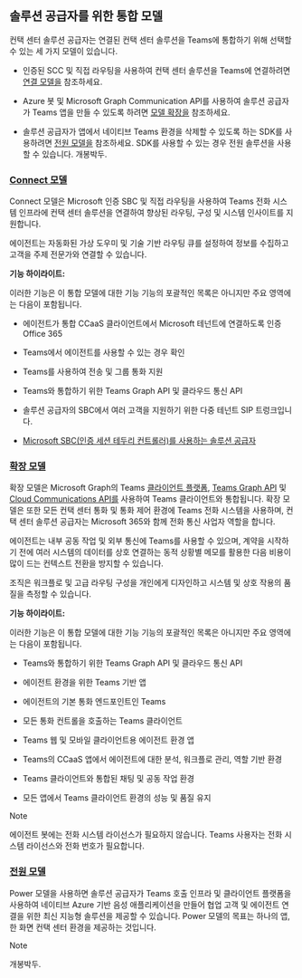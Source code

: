 ## <a name="integration-models-for-solution-providers"></a>솔루션 공급자를 위한 통합 모델

<a name="steps"></a>

컨택 센터 솔루션 공급자는 연결된 컨택 센터 솔루션을 Teams에 통합하기 위해 선택할 수 있는 세 가지 모델이 있습니다.

- 인증된 SCC 및 직접 라우팅을 사용하여 컨택 센터 솔루션을 Teams에 연결하려면 [연결 모델을](?tabs=connect#steps) 참조하세요.

- Azure 봇 및 Microsoft Graph Communication API를 사용하여 솔루션 공급자가 Teams 앱을 만들 수 있도록 하려면 [모델 확장을](?tabs=extend#steps) 참조하세요.

- 솔루션 공급자가 앱에서 네이티브 Teams 환경을 삭제할 수 있도록 하는 SDK를 사용하려면 [전원 모델을](?tabs=power#steps) 참조하세요. SDK를 사용할 수 있는 경우 전원 솔루션을 사용할 수 있습니다. 개봉박두.

### <a name="the-connect-model"></a>[**Connect 모델**](#tab/connect)

Connect 모델은 Microsoft 인증 SBC 및 직접 라우팅을 사용하여 Teams 전화 시스템 인프라에 컨택 센터 솔루션을 연결하여 향상된 라우팅, 구성 및 시스템 인사이트를 지원합니다.

에이전트는 자동화된 가상 도우미 및 기술 기반 라우팅 큐를 설정하여 정보를 수집하고 고객을 주제 전문가와 연결할 수 있습니다.

**기능 하이라이트:**

이러한 기능은 이 통합 모델에 대한 기능 기능의 포괄적인 목록은 아니지만 주요 영역에는 다음이 포함됩니다.

- 에이전트가 통합 CCaaS 클라이언트에서 Microsoft 테넌트에 연결하도록 인증 Office 365

- Teams에서 에이전트를 사용할 수 있는 경우 확인

- Teams를 사용하여 전송 및 그룹 통화 지원

- Teams와 통합하기 위한 Teams Graph API 및 클라우드 통신 API

- 솔루션 공급자의 SBC에서 여러 고객을 지원하기 위한 다중 테넌트 SIP 트렁크입니다.

- [<span class="underline">Microsoft SBC(인증 세션 테두리 컨트롤러)</span>를 사용하는 솔루션 공급자](../direct-routing-border-controllers.md)

### <a name="the-extend-model"></a>[**확장 모델**](#tab/extend)

확장 모델은 Microsoft Graph의 Teams [클라이언트 플랫폼](/microsoftteams/platform/overview), [Teams Graph API](/graph/api/resources/teams-api-overview) 및 [Cloud Communications API를](/graph/api/resources/communications-api-overview) 사용하여 Teams 클라이언트와 통합됩니다. 확장 모델은 또한 모든 컨택 센터 통화 및 통화 제어 환경에 Teams 전화 시스템을 사용하며, 컨택 센터 솔루션 공급자는 Microsoft 365와 함께 전화 통신 사업자 역할을 합니다.

에이전트는 내부 공동 작업 및 외부 통신에 Teams를 사용할 수 있으며, 계약을 시작하기 전에 여러 시스템의 데이터를 상호 연결하는 동적 상황별 메모를 활용한 다음 비용이 많이 드는 컨텍스트 전환을 방지할 수 있습니다.

조직은 워크플로 및 고급 라우팅 구성을 개인에게 디자인하고 시스템 및 상호 작용의 품질을 측정할 수 있습니다.

**기능 하이라이트:**

이러한 기능은 이 통합 모델에 대한 기능 기능의 포괄적인 목록은 아니지만 주요 영역에는 다음이 포함됩니다.

- Teams와 통합하기 위한 Teams Graph API 및 클라우드 통신 API

- 에이전트 환경을 위한 Teams 기반 앱

- 에이전트의 기본 통화 엔드포인트인 Teams

- 모든 통화 컨트롤을 호출하는 Teams 클라이언트

- Teams 웹 및 모바일 클라이언트용 에이전트 환경 앱

- Teams의 CCaaS 앱에서 에이전트에 대한 분석, 워크플로 관리, 역할 기반 환경

- Teams 클라이언트와 통합된 채팅 및 공동 작업 환경

- 모든 앱에서 Teams 클라이언트 환경의 성능 및 품질 유지

> [!NOTE]
> 에이전트 봇에는 전화 시스템 라이선스가 필요하지 않습니다. Teams 사용자는 전화 시스템 라이선스와 전화 번호가 필요합니다.

### <a name="the-power-model"></a>[**전원 모델**](#tab/power)

Power 모델을 사용하면 솔루션 공급자가 Teams 호출 인프라 및 클라이언트 플랫폼을 사용하여 네이티브 Azure 기반 음성 애플리케이션을 만들어 협업 고객 및 에이전트 연결을 위한 최신 지능형 솔루션을 제공할 수 있습니다. Power 모델의 목표는 하나의 앱, 한 화면 컨택 센터 환경을 제공하는 것입니다.


> [!NOTE]
> 개봉박두.
